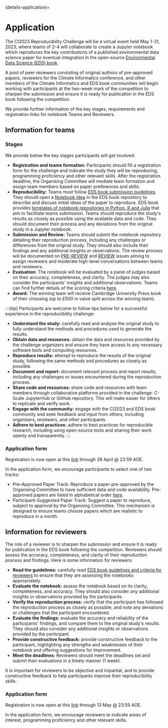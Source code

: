 (details-application)=

# Application

The CI2023 Reproducibility Challenge will be a virtual event held May 1-31, 2023, where teams of 2-4 will collaborate to create a Jupyter notebook which reproduces the key contributions of a published environmental data science paper for eventual integration in the open-source [Environmental Data Science (EDS) book](https://edsbook.org/). 

A pool of peer reviewers consisting of original authors of pre-approved papers, reviewers for the Climate Informatics conference, and other members of the Climate Informatics and EDS book communities will begin working with participants at the two-week mark of the competition to sharpen the submission and ensure it is ready for publication in the EDS book following the competition.

We provide further information of the key stages, requirements and registration links for notebook Teams and Reviewers.

## Information for teams

### Stages

We provide below the key stages participants will get involved:

* **Registration and teams formation:** Participants should fill a registration form for the challenge and indicate the study they will be reproducing, programming proficiency and other relevant skills. After the registration deadline, the Organising Committee will mediate team formation and assign team members based on paper preferences and skills.
* **Reproducibility:** Teams must follow [EDS book submission guidelines](https://edsbook.org/publishing/guidelines.html#guidelines-for-eds-book-notebooks). They should open a [Notebook Idea](https://edsbook.org/publishing/guidelines/guidelines-authors.html#notebook-idea) in the EDS book repository to describe and discuss initial ideas of the paper to reproduce. EDS book provides [templates of notebook repositories in Python, R and Julia](https://edsbook.org/publishing/guidelines/guidelines-authors.html#notebook-repository) that aim to facilitate teams submission. Teams should reproduce the study's results as closely as possible using the available data and code. They should document their process and any deviations from the original study in a Jupyter notebook.
* **Submission and Review:** Teams should submit the notebook repository detailing their reproduction process, including any challenges or differences from the original study. They should also include their findings and any additional insights or observations. The review process will be documented on [PRE-REVIEW](https://edsbook.org/publishing/guidelines/guidelines-authors.html#pre-review) and [REVIEW](https://edsbook.org/publishing/guidelines/guidelines-authors.html#review) issues aiming to assign reviewers and moderate high-level conversations between teams and reviewers. 
* **Evaluation:** The notebook will be evaluated by a panel of judges based on their accuracy, completeness, and clarity. The judges may also consider the participants' insights and additional observations. Teams can find further details of the scoring criteria [here](details-judging).
* **Award:** The winning team will receive Cambridge University Press book of their choosing (up to £500 in value split across the winning team).

:::{tip}
Participants are welcome to follow tips below for a successful experience in the reproducibility challenge:

* **Understand the study:** carefully read and analyse the original study to fully understand the methods and procedures used to generate the results.
* **Obtain data and resources:** obtain the data and resources provided by the challenge organizers and ensure they have access to any necessary software tools and computing resources. 
* **Reproduce results:** attempt to reproduce the results of the original study, following the same methods and procedures as closely as possible.
* **Document and report:** document relevant process and report results, including any challenges or issues encountered during the reproduction process.
* **Share code and resources:** share code and resources with team members through collaborative platforms provided in the challenge: C-Scale JupyterHub or GitHub repository. This will make easier for others to replicate and verify work.
* **Engage with the community:** engage with the CI2023 and EDS book community and seek feedback and input from others, including organisers, reviewers, and other participants.
* **Adhere to best practices:** adhere to best practices for reproducible research, including using open-source tools and sharing their work openly and transparently.
:::

### Application form

Registration is now open at this [link](https://forms.gle/ixRizjFYP3BxycEfA) through 28 April @ 23:59 AOE.

In the application form, we encourage participants to select one of two tracks:

* Pre-Approved Paper Track: Reproduce a paper pre-approved by the Organising Committee to have sufficient data and code availability. Pre-approved papers are listed in alphabetical order [here](https://docs.google.com/spreadsheets/d/1fKmt3B5RJjJ0V0CfUksNQr2rZVCkxOO015b_2fwOzpg/edit?usp=sharing).
* Participant-Suggested Paper Track: Suggest a paper to reproduce, subject to approval by the Organising Committee. This mechanism is designed to ensure teams choose papers which are realistic to reproduce in a month.

## Information for reviewers

The role of a reviewer is to sharpen the submission and ensure it is ready for publication in the EDS book following the competition. 
Reviewers should assess the accuracy, completeness, and clarity of their reproduction process and findings. 
Here is some information for reviewers:

* **Read the guidelines:** carefully read [EDS book guidelines and criteria for reviewers](https://edsbook.org/publishing/guidelines/guidelines-reviewers.html) to ensure that they are assessing the notebooks appropriately. 
* **Evaluate the notebook:** assess the notebook based on its clarity, completeness, and accuracy. They should also consider any additional insights or observations provided by the participants. 
* **Verify the reproduction process:** verify that the participant has followed the reproduction process as closely as possible, and note any deviations or challenges that the participant encountered.
* **Evaluate the findings:** evaluate the accuracy and reliability of the participants' findings, and compare them to the original study's results. They should also consider any additional insights or observations provided by the participant. 
* **Provide constructive feedback:** provide constructive feedback to the participant, highlighting any strengths and weaknesses of their notebook and offering suggestions for improvement.
* **Meet the deadlines:** Reviewers should meet the deadlines set and submit their evaluations in a timely manner (1 week).

It is important for reviewers to be objective and impartial, and to provide constructive feedback to help participants improve their reproducibility skills. 

### Application form

Registration is now open at this [link](https://docs.google.com/forms/d/e/1FAIpQLSd5scD-EKETJ3qHJFRXcD3IIli4T2va36DGVckXZO-CjLdGxQ/viewform?usp=share_link) through 13 May @ 23:59 AOE.

In the application form, we encourage reviewers to indicate areas of interest, programming proficiency and other relevant skills.